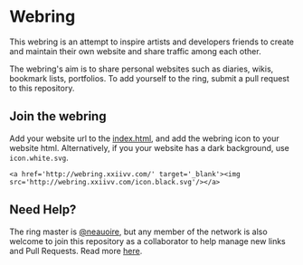 # Webring

This webring is an attempt to inspire artists and developers friends to create and maintain their own website and share traffic among each other.

The webring's aim is to share personal websites such as diaries, wikis, bookmark lists, portfolios. To add yourself to the ring, submit a pull request to this repository. 

## Join the webring

Add your website url to the [index.html](https://github.com/XXIIVV/webring/edit/master/index.html), and add the webring icon to your website html. Alternatively, if you your website has a dark background, use `icon.white.svg`.

```
<a href='http://webring.xxiivv.com/' target='_blank'><img src='http://webring.xxiivv.com/icon.black.svg'/></a>
```

## Need Help?

The ring master is [@neauoire](http://twitter.com/neauoire), but any member of the network is also welcome to join this repository as a collaborator to help manage new links and Pull Requests. Read more [here](http://wiki.xxiivv.com/webring).
